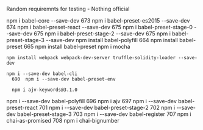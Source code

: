 Random requiremnts for testing - Nothing official

npm i babel-core --save-dev
  673  npm i babel-preset-es2015 --save-dev
  674  npm i babel-preset-react --save-dev
  675  npm i babel-preset-stage-0 --save-dev
  675  npm i babel-preset-stage-2 --save-dev
  675  npm i babel-preset-stage-3 --save-dev
  npm install babel-polyfill
    664  npm install babel-preset
    665  npm install babel-preset
    npm i mocha
    
    npm install webpack webpack-dev-server truffle-solidity-loader --save-dev
    
    npm i --save-dev babel-cli
      690  npm i --save-dev babel-preset-env
      
      npm i ajv-keywords@3.1.0
  
  npm i --save-dev babel-polyfill
    696  npm i ajv
    697  npm i --save-dev babel-preset-react
    701  npm i --save-dev babel-preset-stage-2
    702  npm i --save-dev babel-preset-stage-3
    703  npm i --save-dev babel-register
    707  npm i chai-as-promised
    708  npm i chai-bignumber
  